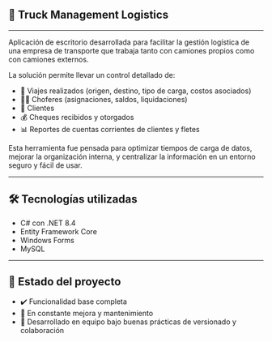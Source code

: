## 🚛 Truck Management Logistics
---
Aplicación de escritorio desarrollada para facilitar la gestión logística de una empresa de transporte que trabaja tanto con camiones propios como con camiones externos.

La solución permite llevar un control detallado de:

- 🚚 Viajes realizados (origen, destino, tipo de carga, costos asociados)
- 👨‍✈️ Choferes (asignaciones, saldos, liquidaciones)
- 🧾 Clientes
- 💰 Cheques recibidos y otorgados
- 📊 Reportes de cuentas corrientes de clientes y fletes

Esta herramienta fue pensada para optimizar tiempos de carga de datos, mejorar la organización interna, y centralizar la información en un entorno seguro y fácil de usar.

---
## 🛠️ Tecnologías utilizadas

- C# con .NET 8.4
- Entity Framework Core
- Windows Forms
- MySQL

---

## 📌 Estado del proyecto
- ✔️ Funcionalidad base completa
- 🚧 En constante mejora y mantenimiento
- 🤝 Desarrollado en equipo bajo buenas prácticas de versionado y colaboración
